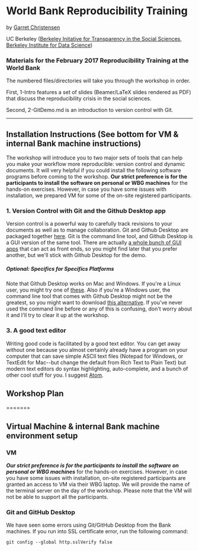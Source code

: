 # World Bank Reproducibility Training
by [Garret Christensen](http://www.ocf.berkeley.edu/~garret)

UC Berkeley ([Berkeley Initative for Transparency in the Social Sciences](http://www.bitss.org), [Berkeley Institute for Data Science](http://bids.berkeley.edu))
### Materials for the February 2017 Reproducibility Training at the World Bank

The numbered files/directories will take you through the workshop in order.

First, 1-Intro features a set of slides (Beamer/LaTeX slides rendered as PDF) that discuss the reproducibility crisis in the social sciences.

Second, 2-GitDemo.md is an introduction to version control with Git.

-----------


## Installation Instructions (See bottom for VM & internal Bank machine instructions)
The workshop will introduce you to two major sets of tools that can help you make your workflow more reproducible: version control and dynamic documents. It will very helpful if you could install the following software programs before coming to the workshop. **Our strict preference is for the participants to install the software on personal or WBG machines** for the hands-on exercises. However, in case you have some issues with installation, we prepared VM for some of the on-site registered participants.

### 1. Version Control with Git and the Github Desktop app

Version control is a powerful way to carefully track revisions to your documents as well as to manage collaboration. Git and Github Desktop are packaged together [here](https://desktop.github.com/). Git is the command line tool, and Github Desktop is a GUI version of the same tool. There are actually [a whole bunch of GUI apps](https://git-scm.com/downloads/guis) that can act as front ends, so you might find later that you prefer another, but we'll stick with Github Desktop for the demo.

##### Optional: Specifics for Specifics Platforms

Note that Github Desktop works on Mac and Windows. If you're a Linux user, you might try one of [these](https://git-scm.com/download/gui/linux). Also if you're a Windows user, the command line tool that comes with Github Desktop might not be the greatest, so you might want to download [this alternative](https://git-scm.com/download/win). If you've never used the command line before or any of this is confusing, don't worry about it and I'll try to clear it up at the workshop.  

### 3. A good text editor

Writing good code is facilitated by a good text editor. You can get away without one because you almost certainly already have a program on your computer that can save simple ASCII text files (Notepad for Windows, or TextEdit for Mac--but change the default from Rich Text to Plain Text) but modern text editors do syntax highlighting, auto-complete, and a bunch of other cool stuff for you. I suggest [Atom](http://atom.io).

Workshop Plan
-------------
=======
## Virtual Machine & internal Bank machine environment setup
### VM
**_Our strict preference is for the participants to install the software on personal or WBG machines_** for the hands-on exercises. However, in case you have some issues with installation, on-site registered participants are granted an access to VM via their WBG laptop. We will provide the name of the terminal server on the day of the workshop. Please note that the VM will not be able to support all the participants.
### Git and GitHub Desktop
We have seen some errors using Git/GitHub Desktop from the Bank machines. If you run into SSL certificate error, run the following command:
```
git config --global http.sslVerify false
```
